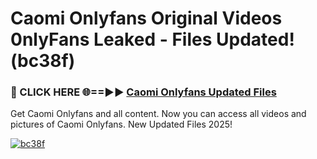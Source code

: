 # Caomi Onlyfans Original Videos 0nlyFans Leaked - Files Updated! (bc38f)

<h3>🔴 CLICK HERE 🌐==►► <a href="https://tinyurl.com/3hn5wdd3" rel="nofollow">Caomi Onlyfans Updated Files</a></h3>

Get Caomi Onlyfans and all content. Now you can access all videos and pictures of Caomi Onlyfans. New Updated Files 2025!

[![bc38f](https://i.imgur.com/4HnBqBT.gif)](https://tinyurl.com/3hn5wdd3)

